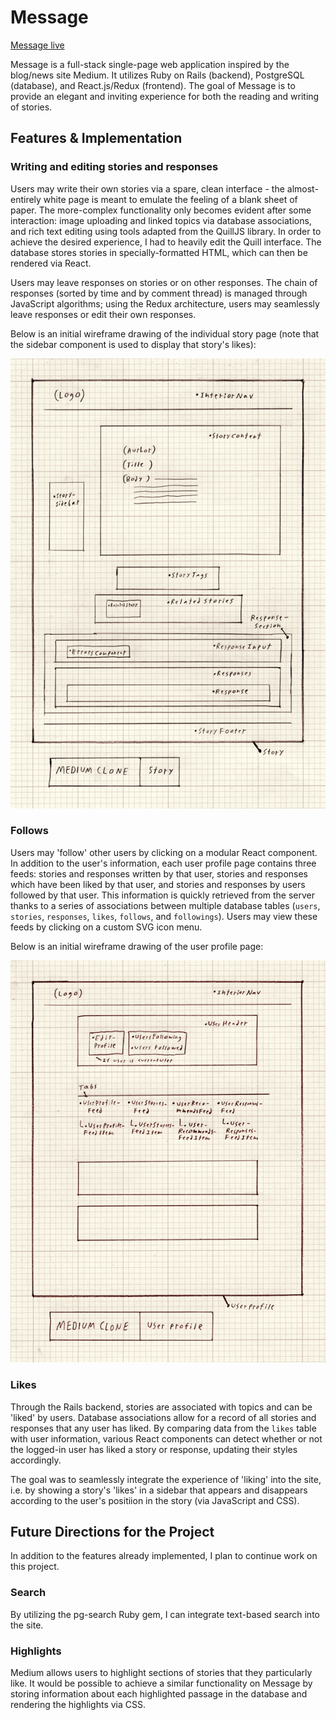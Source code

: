 # Message

[Message live][heroku]

[heroku]: http://message-medium.herokuapp.com/

Message is a full-stack single-page web application inspired by the blog/news site Medium. It utilizes Ruby on Rails (backend), PostgreSQL (database), and React.js/Redux (frontend). The goal of Message is to provide an elegant and inviting experience for both the reading and writing of stories.

## Features & Implementation

### Writing and editing stories and responses

Users may write their own stories via a spare, clean interface - the almost-entirely white page is meant to emulate the feeling of a blank sheet of paper. The more-complex functionality only becomes evident after some interaction: image uploading and linked topics via database associations, and rich text editing using tools adapted from the QuillJS library. In order to achieve the desired experience, I had to heavily edit the Quill interface. The database stores stories in specially-formatted HTML, which can then be rendered via React.

Users may leave responses on stories or on other responses. The chain of responses (sorted by time and by comment thread) is managed through JavaScript algorithms; using the Redux architecture, users may seamlessly leave responses or edit their own responses.

Below is an initial wireframe drawing of the individual story page (note that the sidebar component is used to display that story's likes):

![image of story_page](docs/wireframes/story.png)

### Follows

Users may 'follow' other users by clicking on a modular React component. In addition to the user's information, each user profile page contains three feeds: stories and responses written by that user, stories and responses which have been liked by that user, and stories and responses by users followed by that user. This information is quickly retrieved from the server thanks to a series of associations between multiple database tables (`users`, `stories`, `responses`, `likes`, `follows`, and `followings`). Users may view these feeds by clicking on a custom SVG icon menu.

Below is an initial wireframe drawing of the user profile page:

![image of user_profile](docs/wireframes/user-profile.png)

### Likes

Through the Rails backend, stories are associated with topics and can be 'liked' by users. Database associations allow for a record of all stories and responses that any user has liked. By comparing data from the `likes` table with user information, various React components can detect whether or not the logged-in user has liked a story or response, updating their styles accordingly.

The goal was to seamlessly integrate the experience of 'liking' into the site, i.e. by showing a story's 'likes' in a sidebar that appears and disappears according to the user's positiion in the story (via JavaScript and CSS).

## Future Directions for the Project

In addition to the features already implemented, I plan to continue work on this project.

### Search

By utilizing the pg-search Ruby gem, I can integrate text-based search into the site.

### Highlights

Medium allows users to highlight sections of stories that they particularly like. It would be possible to achieve a similar functionality on Message by storing information about each highlighted passage in the database and rendering the highlights via CSS.
